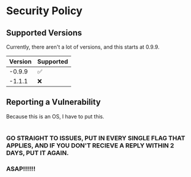 # Security Policy

## Supported Versions
Currently, there aren't a lot of versions, and this starts at 0.9.9.

| Version | Supported          |
| ------- | ------------------ |
| -0.9.9  | :white_check_mark: |
| -1.1.1  | :x:                |

## Reporting a Vulnerability

Because this is an OS, I have to put this.
<br>
<br>
### GO STRAIGHT TO ISSUES, PUT IN EVERY SINGLE FLAG THAT APPLIES, AND IF YOU DON'T RECIEVE A REPLY WITHIN 2 DAYS, PUT IT AGAIN.
### ASAP!!!!!!
